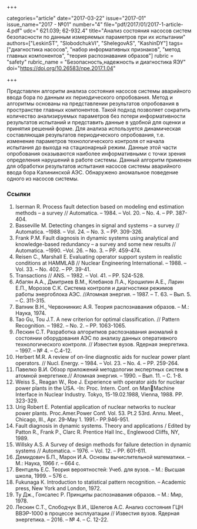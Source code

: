 +++

categories="article"
date="2017-03-22"
issue="2017-01"
issue_name="2017 - №01"
number="4"
file="pdf/2017/01/2017-1-article-4.pdf"
udc=" 621.039; 62-932.4"
title="Анализ состояния насосов систем безопасности по данным измеряемых параметров при их испытании"
authors=["LeskinST", "SlobodchukVI", "ShelegovAS", "KashinDY"]
tags=["диагностика насосов", "набор информативных признаков", "метод главных компонентов", "теория распознавания образов"]
rubric = "safety"
rubric_name = "Безопасность,надежность и диагностика ЯЭУ"
doi="https://doi.org/10.26583/npe.2017.1.04"

+++

Представлен алгоритм анализа состояния насосов системы аварийного ввода бора по данным их периодического опробования. Метод и алгоритмы основаны на представлении результатов опробования в пространстве главных компонентов. Такой подход позволяет сократить количество анализируемых параметров без потери информативности результатов испытаний и представить данные в удобной для оценки и принятия решений форме. Для анализа используется динамическая составляющая результатов периодического опробования, т.е. изменение параметров технологического контроля от начала испытания до выхода на стационарный режим. Данные этой части опробования оказываются наиболее информативными с точки зрения определения нарушений в работе системы. Данный алгоритм применен для обработки результатов испытания насосов системы аварийного ввода бора Калининской АЭС. Обнаружено аномальное поведение одного из насосов системы.

### Ссылки

1. Iserman R. Process fault detection based on modeling end estimation methods – a survey // Automatica. – 1984. – Vol. 20. – No. 4. – PP. 387-404.
2. Basseville M. Detecting changes in signal and systems – a survey // Automatica. –1988. – Vol. 24. – No. 3. – PP. 309-326.
3. Frank P.M. Fault diagnosis in dynamic systems using analytical and knowledge-based redundancy – a survey and some new results // Automatica. –1990. –Vol. 26. – No. 3. – PP. 459-474.
4. Reisen C., Marshall E. Evaluating operator support system in realistic conditions at HAMMLAB // Nuclear Engineering International. – 1988. – Vol. 33. – No. 402. – PP. 39-41.
5. Transactions // ANS. – 1982. – Vol. 41. – PP. 524-528.
6. Абагян А.А., Дмитриев В.М., Клебанов Л.А., Крошилин А.Е., Ларин Е.П., Морозов С.К. Система контроля и диагностики режимов работы энергоблока АЭС. //Атомная энергия. – 1987. – Т. 63. – Вып. 5. – С. 311-315.
7. Вапник В.Н., Червонинкис А.Я. Теория распознавания образов. – М.: Наука, 1974.
8. Tao Gu, Tou J.T. A new criterion for optimal classification. // Pattern Recognition. – 1982. – No. 2. – PP. 1063-1065.
9. Лескин С.Т. Разработка алгоритмов распознавания аномалий в состоянии оборудования АЭС по анализу данных оперативного технологического контроля. // Известия вузов. Ядерная энергетика. – 1997. – № 4. – С.4-12.
10. Herbert M.R. A review of on-line diagnostic aids for nuclear power plant operators. // Nucl. Energy. – 1984. – Vol. 23. – No. 4. – PP. 259-264.
11. Павелко В.И. Обзор приложений методологии экспертных систем в атомной энергетике.// Атомная энергия. – 1990. – Вып. 11. – С. 1-8.
12. Weiss S., Reagan W., Roe J. Experience with operator aids for nuclear power plants in the USA. -In: Proc. Intern. Conf. on ManMachine Interface in Nuclear Industry. Tokyo, 15-19.02.1988, Vienna, 1988. PP. 323-329.
13. Urig Robert E. Potential application of nuclear networks to nuclear power plants. Proc.Amer.Power Conf. Vol. 53. Pt.2 53rd. Annu. Meet., Chicago, III., Apr. 29-May 1. 1991.- PP.946-951.
14. Fault diagnosis in dynamic systems. Theory and applications / Edited by Patton R., Frank P., Clarc R. Prentice Hall Inc., Englewood Cliffs, NY, 1989.
15. Willsky A.S. A Survey of design methods for failure detection in dynamic systems // Automatica. – 1976. – Vol. 12. – PP. 601-611.
16. Демидович Б.П., Марон И.А. Основы вычислительной математики. – M.: Наука, 1966 г. – 664 с.
17. Вентцель Е.С. Теория вероятностей: Учеб. для вузов. – М.: Высшая школа, 1999. – 576 с.
18. Fukunaga К. Introduction to statistical pattern recognition. – Academic press, New York and London, 1972.
19. Ту Дж., Гонсалес Р. Принципы распознавания образов. – М.: Мир, 1978.
20. Лескин С.Т., Слободчук В.И., Шелегов А.С. Анализ состояния ГЦН ВВЭР-1000 в процессе эксплуатации // Известия вузов. Ядерная энергетика. – 2016. – № 4. – С. 12-22.